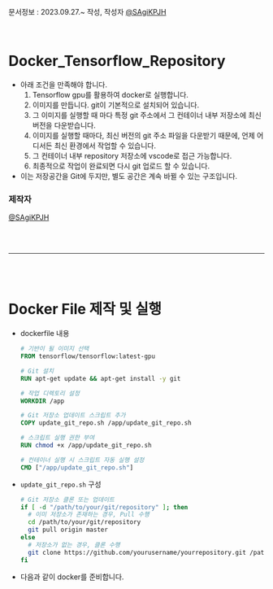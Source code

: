 문서정보 : 2023.09.27.~ 작성, 작성자 [@SAgiKPJH](https://github.com/SAgiKPJH)

<br>

# Docker_Tensorflow_Repository

  

- 아래 조건을 만족해야 합니다.
  1. Tensorflow gpu를 활용하여 docker로 실행합니다.
  2. 이미지를 만듭니다. git이 기본적으로 설치되어 있습니다.
  3. 그 이미지를 실행할 때 마다 특정 git 주소에서 그 컨테이너 내부 저장소에 최신 버전을 다운받습니다.
  4. 이미지를 실행할 때마다, 최신 버전의 git 주소 파일을 다운받기 때문에, 언제 어디서든 최신 환경에서 작업할 수 있습니다.
  5. 그 컨테이너 내부 repository 저장소에 vscode로 접근 가능합니다.
  6. 최종적으로 작업이 완료되면 다시 git 업로드 할 수 있습니다.
- 이는 저장공간을 Git에 두지만, 별도 공간은 계속 바뀔 수 있는 구조입니다.

### 제작자
[@SAgiKPJH](https://github.com/SAgiKPJH)

<br><br>

---

<br><br>

# Docker File 제작 및 실행

- dockerfile 내용
  ```dockerfile
  # 기반이 될 이미지 선택
  FROM tensorflow/tensorflow:latest-gpu
  
  # Git 설치
  RUN apt-get update && apt-get install -y git
  
  # 작업 디렉토리 설정
  WORKDIR /app
  
  # Git 저장소 업데이트 스크립트 추가
  COPY update_git_repo.sh /app/update_git_repo.sh
  
  # 스크립트 실행 권한 부여
  RUN chmod +x /app/update_git_repo.sh
  
  # 컨테이너 실행 시 스크립트 자동 실행 설정
  CMD ["/app/update_git_repo.sh"]
  ```
- `update_git_repo.sh` 구성
  ```bash
  # Git 저장소 클론 또는 업데이트
  if [ -d "/path/to/your/git/repository" ]; then
    # 이미 저장소가 존재하는 경우, Pull 수행
    cd /path/to/your/git/repository
    git pull origin master
  else
    # 저장소가 없는 경우, 클론 수행
    git clone https://github.com/yourusername/yourrepository.git /path/to/your/git/repository
  fi
  ```
- 다음과 같이 docker를 준비합니다.
